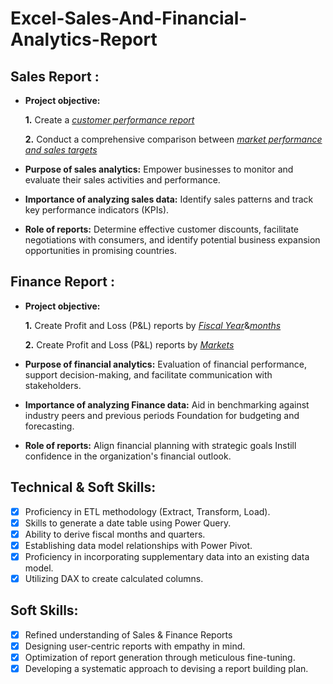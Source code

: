 # Excel-Sales-And-Financial-Analytics-Report
## Sales Report :


- **Project objective:** 

    **1.** Create a _[customer performance report](https://github.com/sahil-74293/Excel-Sales-Financial-Analytics-Report/blob/main/customer%20performance%20report.pdf)_ 

    **2.** Conduct a comprehensive comparison between _[market performance and sales targets](https://github.com/sahil-74293/Excel-Sales-Financial-Analytics-Report/blob/main/market%20performance%20report.pdf)_

- **Purpose of sales analytics:** Empower businesses to monitor and evaluate their sales activities and performance.

- **Importance of analyzing sales data:** Identify sales patterns and track key performance indicators (KPIs).

- **Role of reports:** Determine effective customer discounts, facilitate negotiations with consumers, and identify potential business expansion opportunities in promising countries.


## Finance Report :

- **Project objective:** 

    **1.** Create Profit and Loss (P&L) reports by _[Fiscal Year](https://github.com/sahil-74293/Excel-Sales-Financial-Analytics-Report/blob/main/P%26L%20Statement%20by%20Fiscal%20Year.pdf)_&_[months](https://github.com/sahil-74293/Excel-Sales-Financial-Analytics-Report/blob/main/P%26L%20Statement%20by%20Months.pdf)_

   **2.** Create Profit and Loss (P&L) reports by _[Markets](https://github.com/sahil-74293/Excel-Sales-Financial-Analytics-Report/blob/main/P%26L%20for%20countries.pdf)_

- **Purpose of financial analytics:** Evaluation of financial performance, support decision-making, and facilitate communication with stakeholders.

- **Importance of analyzing Finance data:** Aid in benchmarking against industry peers and previous periods Foundation for budgeting and forecasting.

- **Role of reports:** Align financial planning with strategic goals Instill confidence in the organization's financial outlook.


## Technical & Soft Skills:
- [x]	Proficiency in ETL methodology (Extract, Transform, Load).
- [x]	Skills to generate a date table using Power Query.
- [x]	Ability to derive fiscal months and quarters.
- [x]	Establishing data model relationships with Power Pivot.
- [x]	Proficiency in incorporating supplementary data into an existing data model.
- [x]	Utilizing DAX to create calculated columns.

## Soft Skills:
- [x]	Refined understanding of Sales & Finance Reports
- [x]	Designing user-centric reports with empathy in mind.
- [x]	Optimization of report generation through meticulous fine-tuning.
- [x]	Developing a systematic approach to devising a report building plan.
